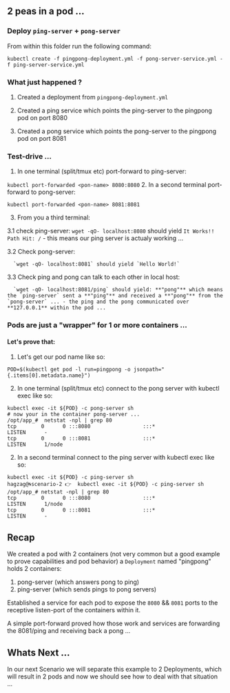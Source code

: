 ## 2 peas in a pod ...

### Deploy `ping-server` + `pong-server`

From within this folder run the following command:

```shell
kubectl create -f pingpong-deployment.yml -f pong-server-service.yml -f ping-server-service.yml
```

### What just happened ?

1. Created a deployment from `pingpong-deployment.yml`

2. Created a ping service which points the ping-server to the pingpong pod on port 8080

3. Created a pong service which points the pong-server to the pingpong pod on port 8081

### Test-drive ...
1. In one terminal (split/tmux etc) port-forward to ping-server:

  `kubectl port-forwarded <pon-name> 8080:8080`
2. In a second terminal port-forward to pong-server:

  `kubectl port-forwarded <pon-name> 8081:8081`

3. From you a third terminal:

  3.1 check ping-server:
      `wget -qO- localhost:8080` should yield `It Works!! Path Hit: /` - this means our ping server is actualy working ...

  3.2 Check pong-server:

      `wget -qO- localhost:8081` should yield `Hello World!`

  3.3 Check ping and pong can talk to each other in local host:

      `wget -qO- localhost:8081/ping` should yield: **"pong"** which means the `ping-server` sent a **"ping"** and received a **"pong"** from the `pong-server` ... - the ping and the pong communicated over **127.0.0.1** within the pod ...

### Pods are just a "wrapper" for 1 or more containers ...
#### Let's prove that:

1. Let's get our pod name like so:
```shell
POD=$(kubectl get pod -l run=pingpong -o jsonpath="{.items[0].metadata.name}")
```

2. In one terminal (split/tmux etc) connect to the pong server with kubectl exec like so:

  ```shell
  kubectl exec -it ${POD} -c pong-server sh
  # now your in the container pong-server ...
  /opt/app_#  netstat -npl | grep 80
tcp        0      0 :::8080                 :::*                    LISTEN      -
tcp        0      0 :::8081                 :::*                    LISTEN      1/node

  ```
2. In a second terminal connect to the ping server with kubectl exec like so:
  ```shell
  kubectl exec -it ${POD} -c ping-server sh
  hagzag@🌀scenario-2 👉  kubectl exec -it ${POD} -c ping-server sh
/opt/app_# netstat -npl | grep 80
tcp        0      0 :::8080                 :::*                    LISTEN      1/node
tcp        0      0 :::8081                 :::*                    LISTEN      -
  ```

## Recap

We created a pod with 2 containers (not very common but a good example to prove capabilities and pod behavior) a `Deployment` named "pingpong" holds 2 containers:
1. pong-server (which answers pong to ping)
2. ping-server (which sends pings to pong servers)

Established a service for each pod to expose the `8080` && `8081` ports to the receptive listen-port of the containers within it.

A simple port-forward proved how those work and services are forwarding the 8081/ping and receiving back a pong ...

## Whats Next ...
In our next Scenario we will separate this example to 2 Deployments, which will result in 2 pods and now we should see how to deal with that situation ...
